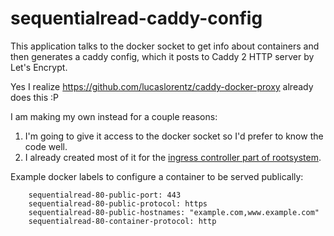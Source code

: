 
# sequentialread-caddy-config

This application talks to the docker socket to get info about containers and then
generates a caddy config, which it posts to Caddy 2 HTTP server by Let's Encrypt.

Yes I realize https://github.com/lucaslorentz/caddy-docker-proxy already does this :P 

I am making my own instead for a couple reasons: 

1. I'm going to give it access to the docker socket so I'd prefer to know the code well.
2. I already created most of it for the [ingress controller part of rootsystem](https://git.sequentialread.com/forest/rootsystem/src/master/automation/ingressController.go). 


Example docker labels to configure a container to be served publically:

```
	sequentialread-80-public-port: 443
	sequentialread-80-public-protocol: https
	sequentialread-80-public-hostnames: "example.com,www.example.com"
	sequentialread-80-container-protocol: http
```